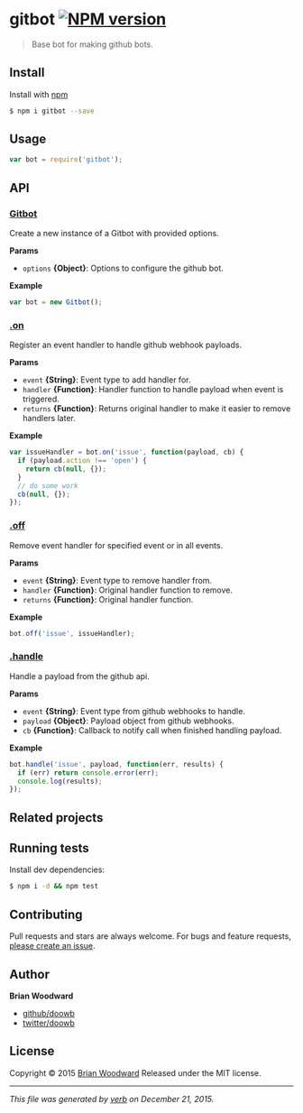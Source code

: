 # gitbot [![NPM version](https://img.shields.io/npm/v/gitbot.svg)](https://www.npmjs.com/package/gitbot)

> Base bot for making github bots.

## Install
Install with [npm](https://www.npmjs.com/)

```sh
$ npm i gitbot --save
```

## Usage

```js
var bot = require('gitbot');
```

## API

### [Gitbot](index.js#L23)
Create a new instance of a Gitbot with provided options.


**Params**

* `options` **{Object}**: Options to configure the github bot.    

**Example**



```js
var bot = new Gitbot();
```


### [.on](index.js#L50)
Register an event handler to handle github webhook payloads.


**Params**

* `event` **{String}**: Event type to add handler for.    
* `handler` **{Function}**: Handler function to handle payload when event is triggered.    
* `returns` **{Function}**: Returns original handler to make it easier to remove handlers later.  

**Example**



```js
var issueHandler = bot.on('issue', function(payload, cb) {
  if (payload.action !== 'open') {
    return cb(null, {});
  }
  // do some work
  cb(null, {});
});
```


### [.off](index.js#L69)
Remove event handler for specified event or in all events.


**Params**

* `event` **{String}**: Event type to remove handler from.    
* `handler` **{Function}**: Original handler function to remove.    
* `returns` **{Function}**: Original handler function.  

**Example**



```js
bot.off('issue', issueHandler);
```


### [.handle](index.js#L106)
Handle a payload from the github api.


**Params**

* `event` **{String}**: Event type from github webhooks to handle.    
* `payload` **{Object}**: Payload object from github webhooks.    
* `cb` **{Function}**: Callback to notify call when finished handling payload.    

**Example**



```js
bot.handle('issue', payload, function(err, results) {
  if (err) return console.error(err);
  console.log(results);
});
```



## Related projects


## Running tests
Install dev dependencies:

```sh
$ npm i -d && npm test
```

## Contributing
Pull requests and stars are always welcome. For bugs and feature requests, [please create an issue](https://github.com/doowb/gitbot/issues/new).

## Author
**Brian Woodward**

+ [github/doowb](https://github.com/doowb)
+ [twitter/doowb](http://twitter.com/doowb)

## License
Copyright © 2015 [Brian Woodward](https://github.com/doowb)
Released under the MIT license.

***

_This file was generated by [verb](https://github.com/verbose/verb) on December 21, 2015._
